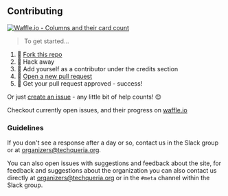 ## Contributing

[![Waffle.io - Columns and their card count](https://badge.waffle.io/techqueria/website.svg?columns=all)](https://waffle.io/techqueria/website)

> To get started...

1.  🍴 [Fork this repo](https://github.com/techqueria/website#fork-destination-box)
2.  🔨 Hack away
3.  👥 Add yourself as a contributor under the credits section
4.  🔧 [Open a new pull request](https://github.com/techqueria/website/compare)
5.  🎉 Get your pull request approved - success!

Or just [create an issue](https://github.com/techqueria/website/issues) - any little bit of help counts! 😊

Checkout currently open issues, and their progress on
[waffle.io](https://waffle.io/techqueria/website)

### Guidelines

If you don't see a response after a day or so, contact us in the Slack group or at [organizers@techqueria.org](mailto:organizers@techqueria.org).

You can also open issues with suggestions and feedback about the site, for feedback and suggestions about the organization you can also contact us directly at [organizers@techqueria.org](mailto:organizers@techqueria.org) or in the `#meta` channel within the Slack group.
